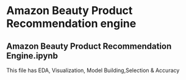 # Amazon Beauty Product Recommendation engine

## Amazon Beauty Product Recommendation Engine.ipynb
This file has EDA, Visualization, Model Building,Selection & Accuracy
